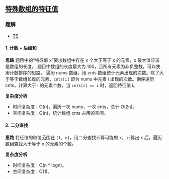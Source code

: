 ## [特殊数组的特征值](https://leetcode.cn/problems/special-array-with-x-elements-greater-than-or-equal-x/)

### 题解
+ [TS](../../ts/1664/1608.ts)

#### 1. 计数 + 后缀和
**思路**
题目中的“特征值 x”要求数组中存在 x 个大于等于 x 的元素，x 最大值应该是数组的长度。
题目中数组的长度最大为 100，且所有元素为非负整数，可以使用计数排序的思路。
遍历 nums 数组，用 cnts 数组统计元素出现的次数。除了大于等于数组长度的元素，`cnts[i]` 即为 nums 中元素 i 出现的次数。倒序遍历 cnts，计算大于 i 的元素个数，当 `cnts[i] == i` 时，返回特征值 i。

**复杂度分析**
+ 时间复杂度：O(n)，遍历一次 nums，一次 cnts，总计 O(2n)。
+ 空间复杂度：O(n)，统计数组 cnts 占用的空间。


#### 2. 二分查找
**思路**
特征值的取值范围在 `[1, n]`，用二分查找计算可能的 x，计算出 x 后，遍历数组查找大于等于 x 的元素的个数。

**复杂度分析**
+ 时间复杂度：O(n * logn)。
+ 空间复杂度：O(1)。